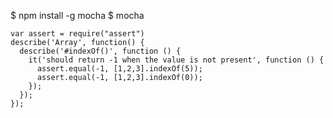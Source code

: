 $ npm install -g mocha
$ mocha

    var assert = require("assert")
    describe('Array', function() {
      describe('#indexOf()', function () {
        it('should return -1 when the value is not present', function () {
          assert.equal(-1, [1,2,3].indexOf(5));
          assert.equal(-1, [1,2,3].indexOf(0));
        });
      });
    });